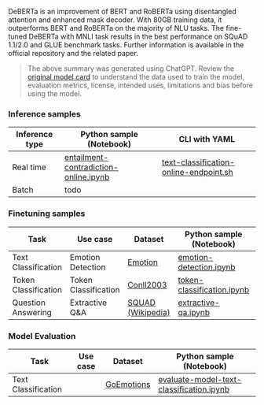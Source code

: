 DeBERTa is an improvement of BERT and RoBERTa using disentangled attention and enhanced mask decoder. With 80GB training data, it outperforms BERT and RoBERTa on the majority of NLU tasks. The fine-tuned DeBERTa with MNLI task results in the best performance on SQuAD 1.1/2.0 and GLUE benchmark tasks. Further information is available in the official repository and the related paper.


> The above summary was generated using ChatGPT. Review the [original model card](https://huggingface.co/microsoft/deberta-large-mnli) to understand the data used to train the model, evaluation metrics, license, intended uses, limitations and bias before using the model.

### Inference samples

Inference type|Python sample (Notebook)|CLI with YAML
|--|--|--|
Real time|[entailment-contradiction-online.ipynb](https://aka.ms/azureml-infer-online-sdk-text-classification)|[text-classification-online-endpoint.sh](https://aka.ms/azureml-infer-online-cli-text-classification)
Batch | todo


### Finetuning samples

Task|Use case|Dataset|Python sample (Notebook)|CLI with YAML
|---|--|--|--|--|
Text Classification|Emotion Detection|[Emotion](https://huggingface.co/datasets/dair-ai/emotion)|[emotion-detection.ipynb](https://aka.ms/azureml-ft-sdk-emotion-detection)|[emotion-detection.sh](https://aka.ms/azureml-ft-cli-emotion-detection)
Token Classification|Token Classification|[Conll2003](https://huggingface.co/datasets/conll2003)|[token-classification.ipynb](https://aka.ms/azureml-ft-sdk-token-classification)|[token-classification.sh](https://aka.ms/azureml-ft-cli-token-classification)
Question Answering|Extractive Q&A|[SQUAD (Wikipedia)](https://huggingface.co/datasets/squad)|[extractive-qa.ipynb](https://aka.ms/azureml-ft-sdk-extractive-qa)|[extractive-qa.sh](https://aka.ms/azureml-ft-cli-extractive-qa)


### Model Evaluation

|Task|Use case|Dataset|Python sample (Notebook)|
|---|--|--|--|
|Text Classification||[GoEmotions](https://huggingface.co/datasets/go_emotions)|[evaluate-model-text-classification.ipynb](https://aka.ms/azureml-eval-sdk-text-classification)|
